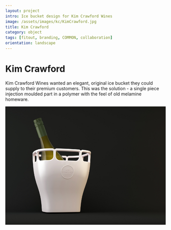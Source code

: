```yaml
---
layout: project
intro: Ice bucket design for Kim Crawford Wines
image: /assets/images/kc/KimCrawford.jpg
title: Kim Crawford
category: object
tags: [fitout, branding, COMMON, collaboration]
orientation: landscape
---
```


# Kim Crawford

Kim Crawford Wines wanted an elegant, original ice bucket they could supply to their premium customers. 
This was the solution - a single piece injection moulded part in a polymer with the feel of old melamine homeware. 

![](/assets/images/kc/KimCrawford.jpg)

